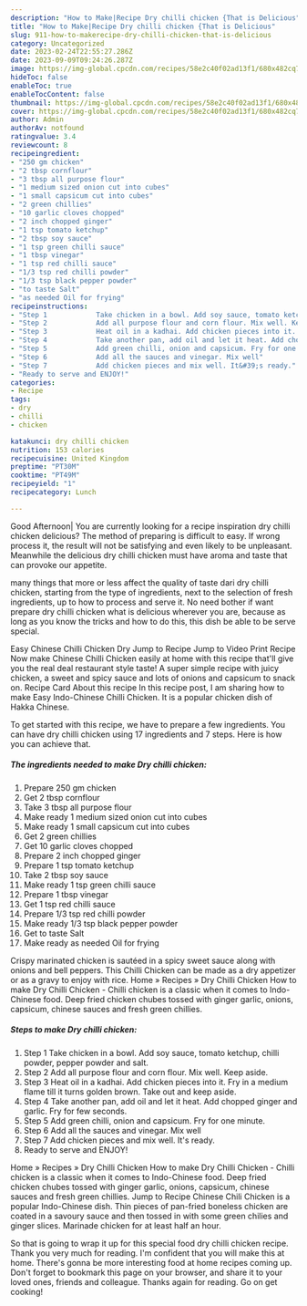 ```yaml
---
description: "How to Make|Recipe Dry chilli chicken {That is Delicious"
title: "How to Make|Recipe Dry chilli chicken {That is Delicious"
slug: 911-how-to-makerecipe-dry-chilli-chicken-that-is-delicious
category: Uncategorized
date: 2023-02-24T22:55:27.286Z
date: 2023-09-09T09:24:26.287Z
image: https://img-global.cpcdn.com/recipes/58e2c40f02ad13f1/680x482cq70/dry-chilli-chicken-recipe-main-photo.jpg
hideToc: false
enableToc: true
enableTocContent: false
thumbnail: https://img-global.cpcdn.com/recipes/58e2c40f02ad13f1/680x482cq70/dry-chilli-chicken-recipe-main-photo.jpg
cover: https://img-global.cpcdn.com/recipes/58e2c40f02ad13f1/680x482cq70/dry-chilli-chicken-recipe-main-photo.jpg
author: Admin
authorAv: notfound
ratingvalue: 3.4
reviewcount: 8
recipeingredient:
- "250 gm chicken"
- "2 tbsp cornflour"
- "3 tbsp all purpose flour"
- "1 medium sized onion cut into cubes"
- "1 small capsicum cut into cubes"
- "2 green chillies"
- "10 garlic cloves chopped"
- "2 inch chopped ginger"
- "1 tsp tomato ketchup"
- "2 tbsp soy sauce"
- "1 tsp green chilli sauce"
- "1 tbsp vinegar"
- "1 tsp red chilli sauce"
- "1/3 tsp red chilli powder"
- "1/3 tsp black pepper powder"
- "to taste Salt"
- "as needed Oil for frying"
recipeinstructions:
- "Step 1            Take chicken in a bowl. Add soy sauce, tomato ketchup, chilli powder, pepper powder and salt."
- "Step 2            Add all purpose flour and corn flour. Mix well. Keep aside."
- "Step 3            Heat oil in a kadhai. Add chicken pieces into it. Fry in a medium flame till it turns golden brown. Take out and keep aside."
- "Step 4            Take another pan, add oil and let it heat. Add chopped ginger and garlic. Fry for few seconds."
- "Step 5            Add green chilli, onion and capsicum. Fry for one minute."
- "Step 6            Add all the sauces and vinegar. Mix well"
- "Step 7            Add chicken pieces and mix well. It&#39;s ready."
- "Ready to serve and ENJOY!"
categories:
- Recipe
tags:
- dry
- chilli
- chicken

katakunci: dry chilli chicken 
nutrition: 153 calories
recipecuisine: United Kingdom
preptime: "PT30M"
cooktime: "PT49M"
recipeyield: "1"
recipecategory: Lunch

---
```



Good Afternoon| You are currently looking for a recipe inspiration dry chilli chicken delicious? The method of preparing is difficult to easy. If wrong process it, the result will not be satisfying and even likely to be unpleasant. Meanwhile the delicious dry chilli chicken must have aroma and taste that can provoke our appetite.






many things that more or less affect the quality of taste dari dry chilli chicken, starting from the type of ingredients, next to the selection of fresh ingredients, up to how to process and serve it. No need bother if want prepare dry chilli chicken what is delicious wherever you are, because as long as you know the tricks and how to do this, this dish be able to be serve  special.


Easy Chinese Chilli Chicken Dry Jump to Recipe Jump to Video Print Recipe Now make Chinese Chilli Chicken easily at home with this recipe that&#39;ll give you the real deal restaurant style taste! A super simple recipe with juicy chicken, a sweet and spicy sauce and lots of onions and capsicum to snack on. Recipe Card About this recipe In this recipe post, I am sharing how to make Easy Indo-Chinese Chilli Chicken. It is a popular chicken dish of Hakka Chinese.


To get started with this recipe, we have to prepare a few ingredients. You can have dry chilli chicken using 17 ingredients and 7 steps. Here is how you can achieve that.

<!--inarticleads1-->

##### The ingredients needed to make Dry chilli chicken:

1. Prepare 250 gm chicken
1. Get 2 tbsp cornflour
1. Take 3 tbsp all purpose flour
1. Make ready 1 medium sized onion cut into cubes
1. Make ready 1 small capsicum cut into cubes
1. Get 2 green chillies
1. Get 10 garlic cloves chopped
1. Prepare 2 inch chopped ginger
1. Prepare 1 tsp tomato ketchup
1. Take 2 tbsp soy sauce
1. Make ready 1 tsp green chilli sauce
1. Prepare 1 tbsp vinegar
1. Get 1 tsp red chilli sauce
1. Prepare 1/3 tsp red chilli powder
1. Make ready 1/3 tsp black pepper powder
1. Get to taste Salt
1. Make ready as needed Oil for frying


Crispy marinated chicken is sautéed in a spicy sweet sauce along with onions and bell peppers. This Chilli Chicken can be made as a dry appetizer or as a gravy to enjoy with rice. Home » Recipes » Dry Chilli Chicken How to make Dry Chilli Chicken - Chilli chicken is a classic when it comes to Indo-Chinese food. Deep fried chicken chubes tossed with ginger garlic, onions, capsicum, chinese sauces and fresh green chillies. 

<!--inarticleads2-->

##### Steps to make Dry chilli chicken:

1. Step 1            Take chicken in a bowl. Add soy sauce, tomato ketchup, chilli powder, pepper powder and salt.
1. Step 2            Add all purpose flour and corn flour. Mix well. Keep aside.
1. Step 3            Heat oil in a kadhai. Add chicken pieces into it. Fry in a medium flame till it turns golden brown. Take out and keep aside.
1. Step 4            Take another pan, add oil and let it heat. Add chopped ginger and garlic. Fry for few seconds.
1. Step 5            Add green chilli, onion and capsicum. Fry for one minute.
1. Step 6            Add all the sauces and vinegar. Mix well
1. Step 7            Add chicken pieces and mix well. It&#39;s ready.
1. Ready to serve and ENJOY!

Home » Recipes » Dry Chilli Chicken How to make Dry Chilli Chicken - Chilli chicken is a classic when it comes to Indo-Chinese food. Deep fried chicken chubes tossed with ginger garlic, onions, capsicum, chinese sauces and fresh green chillies. Jump to Recipe Chinese Chili Chicken is a popular Indo-Chinese dish. Thin pieces of pan-fried boneless chicken are coated in a savoury sauce and then tossed in with some green chilies and ginger slices. Marinade chicken for at least half an hour. 

So that is going to wrap it up for this special food dry chilli chicken recipe. Thank you very much for reading. I'm confident that you will make this at home. There's gonna be more interesting food at home recipes coming up. Don't forget to bookmark this page on your browser, and share it to your loved ones, friends and colleague. Thanks again for reading. Go on get cooking!

